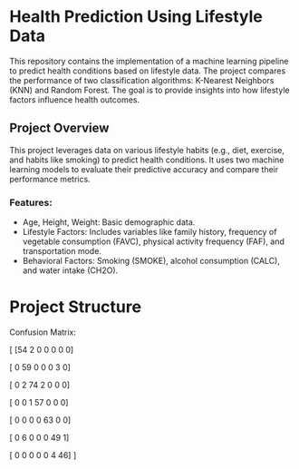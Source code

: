 
# Health Prediction Using Lifestyle Data

This repository contains the implementation of a machine learning pipeline to predict health conditions based on lifestyle data. The project compares the performance of two classification algorithms: K-Nearest Neighbors (KNN) and Random Forest. The goal is to provide insights into how lifestyle factors influence health outcomes.

## Project Overview

This project leverages data on various lifestyle habits (e.g., diet, exercise, and habits like smoking) to predict health conditions. It uses two machine learning models to evaluate their predictive accuracy and compare their performance metrics.

### Features:

* Age, Height, Weight: Basic demographic data.
* Lifestyle Factors: Includes variables like family history, frequency of vegetable consumption (FAVC), physical activity frequency (FAF), and transportation mode.
* Behavioral Factors: Smoking (SMOKE), alcohol consumption (CALC), and water intake (CH2O).



# Project Structure

Confusion Matrix:

[ [54  2  0  0  0  0  0]

 [ 0 59  0  0  0  3  0]

 [ 0  2 74  2  0  0  0]

 [ 0  0  1 57  0  0  0]

 [ 0  0  0  0 63  0  0]

 [ 0  6  0  0  0 49  1]

 [ 0  0  0  0  0  4 46] ]
